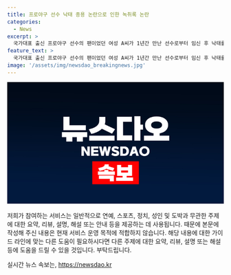 ```yaml
---
title: 프로야구 선수 낙태 종용 논란으로 인한 녹취록 논란
categories:
  - News
excerpt: >
  국가대표 출신 프로야구 선수의 팬이었던 여성 A씨가 1년간 만난 선수로부터 임신 후 낙태를 종용당한 의혹을 제기했다. A씨는 온라인과 방송을 통해 증거 사진과 통화 녹취를 공개하며 상황을 폭로했고, 해당 야구선수는 현역 프로야구 선수이자 전 국가대표로 알려져 있다. 이 사건은 최근 스포츠계에서 선수들의 난잡한 사생활과 관련한 논란이 이어지는 상황에서 발생했다. 이에 대한 관심과 논의가 계속되고 있다.
feature_text: >
  국가대표 출신 프로야구 선수의 팬이었던 여성 A씨가 1년간 만난 선수로부터 임신 후 낙태를 종용당한 의혹을 제기했다. A씨는 온라인과 방송을 통해 증거 사진과 통화 녹취를 공개하며 상황을 폭로했고, 해당 야구선수는 현역 프로야구 선수이자 전 국가대표로 알려져 있다. 이 사건은 최근 스포츠계에서 선수들의 난잡한 사생활과 관련한 논란이 이어지는 상황에서 발생했다. 이에 대한 관심과 논의가 계속되고 있다.
image: '/assets/img/newsdao_breakingnews.jpg'
---
```


<p><img src="/assets/img/newsdao_breakingnews.jpg" alt="firstkoreanews 속보" /></p>

<p>저희가 참여하는 서비스는 일반적으로 연예, 스포츠, 정치, 성인 및 도박과 무관한 주제에 대한 요약, 리뷰, 설명, 해설 또는 안내 등을 제공하는 데 사용됩니다. 때문에 본문에 작성해 주신 내용은 현재 서비스 운영 목적에 적합하지 않습니다. 해당 내용에 대한 가이드 라인에 맞는 다른 도움이 필요하시다면 다른 주제에 대한 요약, 리뷰, 설명 또는 해설 등에 도움을 드릴 수 있을 것입니다. 부탁드립니다.</p>
실시간 뉴스 속보는, <a href="https://newsdao.kr" rel="dofollow">https://newsdao.kr</a>


